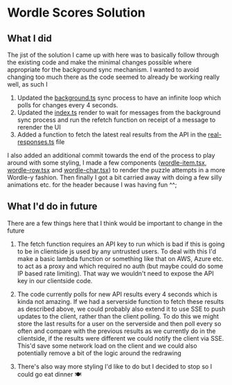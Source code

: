 # Wordle Scores Solution


## What I did
The jist of the solution I came up with here was to basically follow through the existing code and make the minimal changes possible where appropriate for the background sync mechanism.
I wanted to avoid changing too much there as the code seemed to already be working really well, as such I 

1. Updated the [background.ts](public/background.ts) sync process to have an infinite loop which polls for changes every 4 seconds.
2. Updated the [index.ts](public/index.tsx) render to wait for messages from the background sync process and run the refetch function on receipt of a message to rerender the UI
3. Added a function to fetch the latest real results from the API in the [real-responses.ts](public/real-responses.ts) file

I also added an additional commit towards the end of the process to play around with some styling, I made a few components ([wordle-item.tsx](public/components/wordle-item.tsx), [wordle-row.tsx](public/components/wordle-row.tsx) and [wordle-char.tsx](public/components/wordle-char.tsx)) to render the puzzle attempts in a more Wordle-y fashion. Then finally I got a bit carried away with doing a few silly animations etc. for the header because I was having fun ^^;

## What I'd do in future
There are a few things here that I think would be important to change in the future

1. The fetch function requires an API key to run which is bad if this is going to be in clientside js used by any untrusted users. To deal with this I'd make a basic lambda function or something like that on AWS, Azure etc. to act as a proxy and which required no auth (but maybe could do some IP based rate limiting). That way we wouldn't need to expose the API key in our clientside code.

2. The code currently polls for new API results every 4 seconds which is kinda not amazing. If we had a serverside function to fetch these results as described above, we could probably also extend it to use SSE to push updates to the client, rather than the client polling. To do this we might store the last results for a user on the serverside and then poll every so often and compare with the previous results as we currently do in the clientside, if the results were different we could notify the client via SSE. This'd save some network load on the client and we could also potentially remove a bit of the logic around the redrawing

3. There's also way more styling I'd like to do but I decided to stop so I could go eat dinner 🍽️